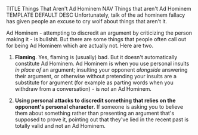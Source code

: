 TITLE Things That Aren't Ad Hominem
NAV Things that aren't Ad Hominem
TEMPLATE DEFAULT
DESC Unfortunately, talk of the ad hominem fallacy has given people an excuse to cry wolf about things that aren't it.

Ad Hominem - attempting to discredit an argument by criticizing the person making it - is bullshit. But there are some things that people often call out for being Ad Hominem which are actually not. Here are two.

1. **Flaming**. Yes, flaming is (usually) bad. But it doesn't automatically constitute Ad Hominem. Ad Hominem is when you use personal insults *in place of* an argument; insulting your opponent *alongside* answering their argument, or otherwise without pretending your insults are a substitute for argument (for example as parting words when you withdraw from a conversation) - is *not* an Ad Hominem.

2. **Using personal attacks to discredit something that relies on the opponent's personal character**. If someone is asking you to believe them about something rather than presenting an argument that's supposed to prove it, pointing out that they've lied in the recent past is totally valid and not an Ad Hominem.
